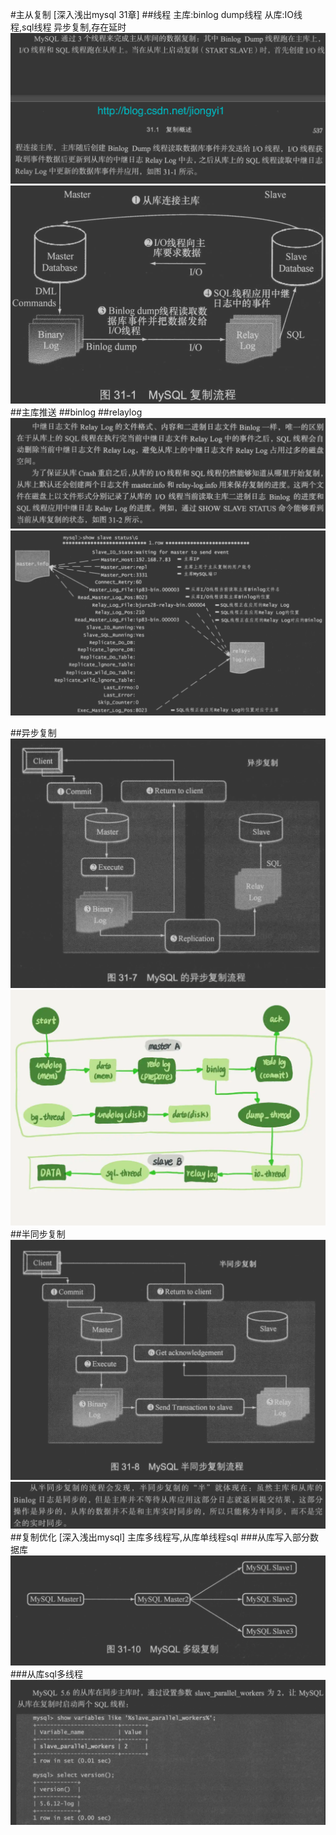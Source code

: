 #主从复制
[深入浅出mysql 31章]
##线程
主库:binlog dump线程
从库:IO线程,sql线程
异步复制,存在延时
![](.z_10_mysql_集群架构_binlog_relaylog_主从复制_images/adc85d98.png)
![](.z_10_mysql_集群架构_binlog_relaylog_主从复制_images/bcf90fc7.png)
##主库推送
##binlog
##relaylog
![](.z_10_mysql_集群架构_binlog_relaylog_主从复制_images/bc502b2e.png)
![](.z_0_mysql_常用命令_字符集_存储引擎_连接_行格式_启动配置_bufferpool_sortbuffer_joinbuffer_Temporary_images/d702b7ca.png)

##异步复制
![](.z_10_mysql_集群架构_binlog_relaylog_主从复制_异步复制_半同步复制_images/aed8161d.png)
![](.z_10_mysql_集群架构_binlog_relaylog_主从复制_异步复制_半同步复制_复制优化_images/1d918797.png)
[](https://time.geekbang.org/column/article/76446)
##半同步复制
![](.z_10_mysql_集群架构_binlog_relaylog_主从复制_异步复制_半同步复制_images/fab19984.png)
![](.z_10_mysql_集群架构_binlog_relaylog_主从复制_异步复制_半同步复制_images/d88b44ae.png)
##复制优化
[深入浅出mysql]
主库多线程写,从库单线程sql
###从库写入部分数据库
![](.z_10_mysql_集群架构_binlog_relaylog_主从复制_异步复制_半同步复制_提高复制效率_images/4027d7e8.png)
###从库sql多线程
![](.z_10_mysql_集群架构_binlog_relaylog_主从复制_异步复制_半同步复制_提高复制效率_images/159b1613.png)
